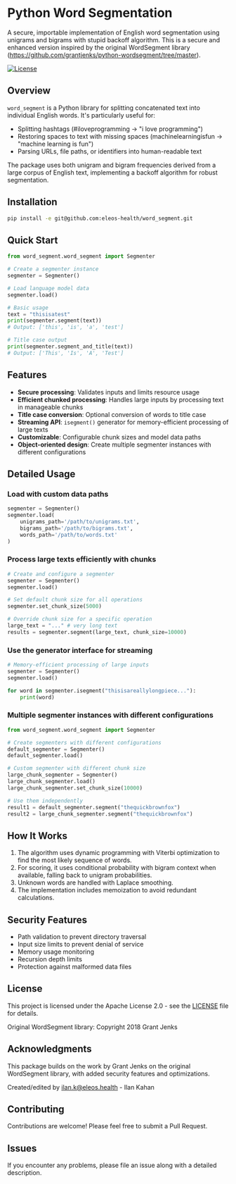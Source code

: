 # Python Word Segmentation

A secure, importable implementation of English word segmentation using unigrams and bigrams with stupid backoff algorithm. This is a secure and enhanced version inspired by the original WordSegment library (https://github.com/grantjenks/python-wordsegment/tree/master).

[![License](https://img.shields.io/badge/License-Apache%202.0-blue.svg)](https://opensource.org/licenses/Apache-2.0)

## Overview

`word_segment` is a Python library for splitting concatenated text into individual English words. It's particularly useful for:

- Splitting hashtags (#iloveprogramming → "i love programming")
- Restoring spaces to text with missing spaces (machinelearningisfun → "machine learning is fun")
- Parsing URLs, file paths, or identifiers into human-readable text

The package uses both unigram and bigram frequencies derived from a large corpus of English text, implementing a backoff algorithm for robust segmentation.

## Installation

```bash
pip install -e git@github.com:eleos-health/word_segment.git
```

## Quick Start

```python
from word_segment.word_segment import Segmenter

# Create a segmenter instance
segmenter = Segmenter()

# Load language model data
segmenter.load()

# Basic usage
text = "thisisatest"
print(segmenter.segment(text))
# Output: ['this', 'is', 'a', 'test']

# Title case output
print(segmenter.segment_and_title(text))
# Output: ['This', 'Is', 'A', 'Test']
```

## Features

- **Secure processing**: Validates inputs and limits resource usage
- **Efficient chunked processing**: Handles large inputs by processing text in manageable chunks
- **Title case conversion**: Optional conversion of words to title case
- **Streaming API**: `isegment()` generator for memory-efficient processing of large texts
- **Customizable**: Configurable chunk sizes and model data paths
- **Object-oriented design**: Create multiple segmenter instances with different configurations

## Detailed Usage

### Load with custom data paths

```python
segmenter = Segmenter()
segmenter.load(
    unigrams_path='/path/to/unigrams.txt',
    bigrams_path='/path/to/bigrams.txt',
    words_path='/path/to/words.txt'
)
```

### Process large texts efficiently with chunks

```python
# Create and configure a segmenter
segmenter = Segmenter()
segmenter.load()

# Set default chunk size for all operations
segmenter.set_chunk_size(5000)

# Override chunk size for a specific operation
large_text = "..." # very long text
results = segmenter.segment(large_text, chunk_size=10000)
```

### Use the generator interface for streaming

```python
# Memory-efficient processing of large inputs
segmenter = Segmenter()
segmenter.load()

for word in segmenter.isegment("thisisareallylongpiece..."):
    print(word)
```

### Multiple segmenter instances with different configurations

```python
from word_segment.word_segment import Segmenter

# Create segmenters with different configurations
default_segmenter = Segmenter()
default_segmenter.load()

# Custom segmenter with different chunk size
large_chunk_segmenter = Segmenter()
large_chunk_segmenter.load()
large_chunk_segmenter.set_chunk_size(10000)

# Use them independently
result1 = default_segmenter.segment("thequickbrownfox")
result2 = large_chunk_segmenter.segment("thequickbrownfox")
```

## How It Works

1. The algorithm uses dynamic programming with Viterbi optimization to find the most likely sequence of words.
2. For scoring, it uses conditional probability with bigram context when available, falling back to unigram probabilities.
3. Unknown words are handled with Laplace smoothing.
4. The implementation includes memoization to avoid redundant calculations.

## Security Features

- Path validation to prevent directory traversal
- Input size limits to prevent denial of service
- Memory usage monitoring
- Recursion depth limits
- Protection against malformed data files

## License

This project is licensed under the Apache License 2.0 - see the [LICENSE](LICENSE) file for details.

Original WordSegment library: Copyright 2018 Grant Jenks

## Acknowledgments

This package builds on the work by Grant Jenks on the original WordSegment library, with added security features and optimizations.

Created/edited by ilan.k@eleos.health - Ilan Kahan

## Contributing

Contributions are welcome! Please feel free to submit a Pull Request.

## Issues

If you encounter any problems, please file an issue along with a detailed description.